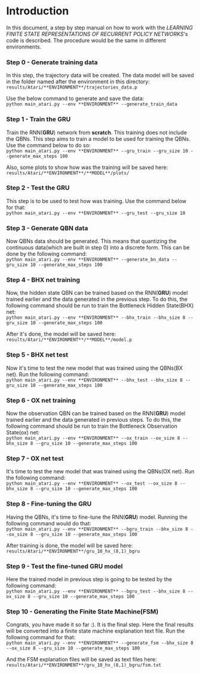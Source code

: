 # Introduction
In this document, a step by step manual on how to work with the *LEARNING FINITE STATE REPRESENTATIONS OF RECURRENT POLICY NETWORKS*'s code is described. The procedure would be the same in different environments.

### Step 0 - Generate training data
In this step, the trajectory data will be created. The data model will be saved in the folder named after the environment in this directory: <br/>`results/Atari/**ENVIRONMENT**/trajectories_data.p`

Use the below command to generate and save the data:
<br/>`python main_atari.py --env **ENVIRONMENT** --generate_train_data`

### Step 1 - Train the GRU
Train the RNN(**GRU**) network from **scratch**. This training does not include the QBNs. This step aims to train a model to be used for training the QBNs.
Use the command below to do so:
<br/>`python main_atari.py --env **ENVIRONMENT** --gru_train --gru_size 10 --generate_max_steps 100`

Also, some plots to show how was the training will be saved here:<br />`results/Atari/**ENVIRONMENT**/**MODEL**/plots/`

### Step 2 - Test the GRU
This step is to be used to test how was training. Use the command below for that:
<br/>`python main_atari.py --env **ENVIRONMENT** --gru_test --gru_size 10`

### Step 3 - Generate QBN data
Now QBNs data should be generated. This means that quantizing the continuous data(which are built in step 0) into a discrete form. This can be done by the following command:
<br/>`python main_atari.py --env **ENVIRONMENT** --generate_bn_data --gru_size 10 --generate_max_steps 100`

### Step 4 - BHX net training
Now, the hidden state QBN can be trained based on the RNN(**GRU**) model trained earlier and the data generated in the previous step. To do this, the following command should be run to train the Bottleneck Hidden State(BHX) net:
<br/>`python main_atari.py --env **ENVIRONMENT** --bhx_train --bhx_size 8 --gru_size 10 --generate_max_steps 100`

After it's done, the model will be saved here:<br/>`results/Atari/**ENVIRONMENT**/**MODEL**/model.p`

### Step 5 - BHX net test
Now it's time to test the new model that was trained using the QBNs(BX net). Run the following command:<br/>
`python main_atari.py --env **ENVIRONMENT** --bhx_test --bhx_size 8 --gru_size 10 --generate_max_steps 100`

### Step 6 - OX net training
Now the observation QBN can be trained based on the RNN(**GRU**) model trained earlier and the data generated in previous steps. To do this, the following command should be run to train the Bottleneck Observation State(ox) net:<br/>
`python main_atari.py --env **ENVIRONMENT** --ox_train --ox_size 8 --bhx_size 8 --gru_size 10 --generate_max_steps 100`

### Step 7 - OX net test
It's time to test the new model that was trained using the QBNs(OX net). Run the following command:<br/>
`python main_atari.py --env **ENVIRONMENT** --ox_test --ox_size 8 --bhx_size 8 --gru_size 10 --generate_max_steps 100`

### Step 8 - Fine-tuning the GRU
Having the QBNs, it's time to fine-tune the RNN(**GRU**) model. Running the following command would do that:<br/>
`python main_atari.py --env **ENVIRONMENT** --bgru_train --bhx_size 8 --ox_size 8 --gru_size 10 --generate_max_steps 100`

After training is done, the model will be saved here:<br/> `results/Atari/**ENVIRONMENT**/gru_10_hx_(8,1)_bgru`

### Step 9 - Test the fine-tuned GRU model
Here the trained model in previous step is going to be tested by the following command:<br/>
`python main_atari.py --env **ENVIRONMENT** --bgru_test --bhx_size 8 --ox_size 8 --gru_size 10 --generate_max_steps 100`

### Step 10 - Generating the Finite State Machine(FSM)
Congrats, you have made it so far :). It is the final step. Here the final results will be converted into a finite state machine explanation text file. Run the following command for that:<br/>
`python main_atari.py --env **ENVIRONMENT** --generate_fsm --bhx_size 8 --ox_size 8 --gru_size 10 --generate_max_steps 100`

And the FSM explanation files will be saved as text files here:<br/>`results/Atari/**ENVIRONMENT**/gru_10_hx_(8,1)_bgru/fsm.txt`
